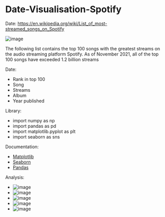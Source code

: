 # Date-Visualisation-Spotify

Date: https://en.wikipedia.org/wiki/List_of_most-streamed_songs_on_Spotify


![image](https://user-images.githubusercontent.com/92888200/145478531-4cf83598-f548-46a6-a26f-60f5dcb606b2.png)

The following list contains the top 100 songs with the greatest streams on the audio streaming platform Spotify. As of November 2021, all of the top 100 songs have exceeded 1.2 billion streams

Date:
- Rank in top 100 
- Song
- Streams
- Album
- Year published

Library:
- import numpy as np
- import pandas as pd
- import matplotlib.pyplot as plt
- import seaborn as sns

Documentation:
- [Matplotlib](https://matplotlib.org/stable/api/_as_gen/matplotlib.pyplot.html)
- [Seaborn](https://seaborn.pydata.org/tutorial.html)
- [Pandas](https://pandas.pydata.org/pandas-docs/stable/)

Analysis:
- ![image](https://user-images.githubusercontent.com/92888200/145472887-84aa1ee3-61ae-45ee-afea-d7eed419ce69.png)
- ![image](https://user-images.githubusercontent.com/92888200/145472906-0950d4e6-1138-4697-8d99-a6a27da37fe5.png)
- ![image](https://user-images.githubusercontent.com/92888200/145472926-92f94bab-9857-4268-91ea-0112487f52ee.png)
- ![image](https://user-images.githubusercontent.com/92888200/145472946-0227bdbf-3de8-49e5-a8d7-2cb2ba4d3435.png)
- ![image](https://user-images.githubusercontent.com/92888200/145472968-7fda2754-7109-49fc-96bd-daa9743ba5f3.png)
